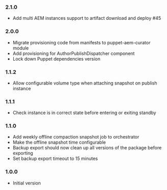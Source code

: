 ### 2.1.0
* Add multi AEM instances support to artifact download and deploy #45

### 2.0.0
* Migrate provisioning code from manifests to puppet-aem-curator module
* Add provisioning for AuthorPublishDispatcher component
* Lock down Puppet dependencies version

### 1.1.2
* Allow configurable volume type when attaching snapshot on publish instance

### 1.1.1
* Check instance is in correct state before entering or exiting standby

### 1.1.0
* Add weekly offline compaction snapshot job to orchestrator
* Make the offline snapshot time configurable
* Backup export should now clean up all versions of the package before exporting
* Set backup export timeout to 15 minutes

### 1.0.0
* Initial version
